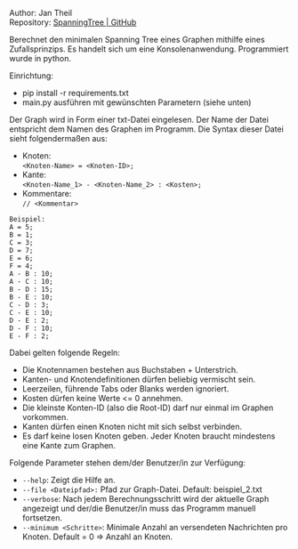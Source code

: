 Author: Jan Theil<br>
Repository: <a href="https://github.com/JanTSV/SpanningTree">SpanningTree | GitHub</a>

Berechnet den minimalen Spanning Tree eines Graphen mithilfe eines Zufallsprinzips. Es handelt sich um eine Konsolenanwendung. Programmiert wurde in python.

Einrichtung: 
	<ul>
		<li>pip install -r requirements.txt </li>
		<li>main.py ausführen mit gewünschten Parametern (siehe unten) </li>
	</ul>

Der Graph wird in Form einer txt-Datei eingelesen. Der Name der Datei entspricht dem Namen des Graphen im Programm. Die Syntax dieser Datei sieht folgendermaßen aus:
	<ul>
		<li>Knoten:<br> `<Knoten-Name> = <Knoten-ID>;` </li>
		<li>Kante:<br> `<Knoten-Name_1> - <Knoten-Name_2> : <Kosten>;` </li>
		<li>Kommentare:<br> `// <Kommentar>` </li>
	</ul>


	Beispiel:
	A = 5;
 	B = 1;
 	C = 3;
 	D = 7;
 	E = 6;
	F = 4;
	A - B : 10;
 	A - C : 10;
 	B - D : 15;
 	B - E : 10;
 	C - D : 3;
 	C - E : 10;
 	D - E : 2;
 	D - F : 10;
 	E - F : 2;

Dabei gelten folgende Regeln:
	<ul>
		<li> Die Knotennamen bestehen aus Buchstaben + Unterstrich. </li>
		<li> Kanten- und Knotendefinitionen dürfen beliebig vermischt sein. </li>
		<li> Leerzeilen, führende Tabs oder Blanks werden ignoriert. </li>
		<li> Kosten dürfen keine Werte <= 0 annehmen. </li>
		<li> Die kleinste Konten-ID (also die Root-ID) darf nur einmal im Graphen vorkommen. </li>
		<li> Kanten dürfen einen Knoten nicht mit sich selbst verbinden. </li>
		<li> Es darf keine losen Knoten geben. Jeder Knoten braucht mindestens eine Kante zum Graphen. </li>
	</ul>

Folgende Parameter stehen dem/der Benutzer/in zur Verfügung:
	<ul>
		<li> `--help`: Zeigt die Hilfe an. </li>
		<li> `--file <Dateipfad>:` Pfad zur Graph-Datei. Default: beispiel_2.txt </li>
		<li> `--verbose`: Nach jedem Berechnungsschritt wird der aktuelle Graph angezeigt und der/die Benutzer/in muss das Programm manuell fortsetzen. </li>
		<li> `--minimum <Schritte>`: Minimale Anzahl an versendeten Nachrichten pro Knoten. Default = 0 => Anzahl an Knoten. </li>
	</ul>
 